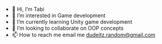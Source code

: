 - 👋 Hi, I’m Tabi
- 👀 I’m interested in Game development
- 🌱 I’m currently learning Unity game development 
- 💞️ I’m looking to collaborate on OOP concepts
- 📫 How to reach me email me dudeitz.random@gmail.com

<!---
TabiHunYawr/TabiHunYawr is a ✨ special ✨ repository because its `README.md` (this file) appears on your GitHub profile.
You can click the Preview link to take a look at your changes.
--->
